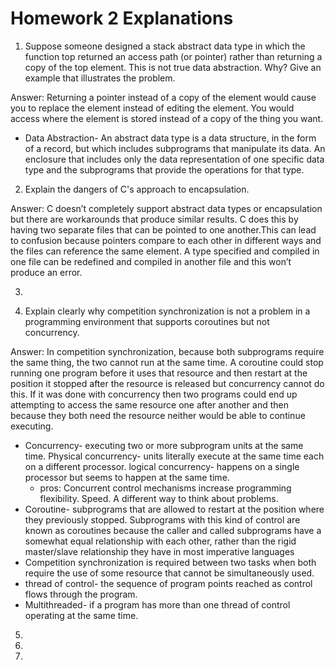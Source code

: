 # Homework 2 Explanations

1. Suppose someone designed a stack abstract data type in which the function top returned an access path (or pointer) rather than returning a copy of the top element. This is not true data abstraction. Why? Give an example that illustrates the problem.

Answer: Returning a pointer instead of a copy of the element would cause you to replace the element instead of editing the element. You would access where the element is stored instead of a copy of the thing you want.
 * Data Abstraction- An abstract data type is a data structure, in the form of a record, but which includes subprograms that manipulate its data. An enclosure that includes only the data representation of one specific data type and the subprograms that provide the operations for that type.

2. Explain the dangers of C's approach to encapsulation.

Answer: C doesn’t completely support abstract data types or encapsulation but there are workarounds that produce similar results. C does this by having two separate files that can be pointed to one another.This can lead to confusion because pointers compare to each other in different ways and the files can reference the same element. A type specified and compiled in one file can be redefined and compiled in another file and this won’t produce an error.

3. 

4. Explain clearly why competition synchronization is not a problem in a programming environment that supports coroutines but not concurrency.

Answer: In competition synchronization, because both subprograms require the same thing, the two cannot run at the same time. A coroutine could stop running one program before it uses that resource and then restart at the position it stopped after the resource is released but concurrency cannot do this. If it was done with concurrency then two programs could end up attempting to access the same resource one after another and then because they both need the resource neither would be able to continue executing.
 * Concurrency- executing two or more subprogram units at the same time. Physical concurrency- units literally execute at the same time each on a different processor. logical concurrency- happens on a single processor but seems to happen at the same time.
     - pros: Concurrent control mechanisms increase programming flexibility. Speed. A different way to think about problems.
 * Coroutine- subprograms that are allowed to restart at the position where they previously stopped. Subprograms with this kind of control are known as coroutines because the caller and called subprograms have a somewhat equal relationship with each other, rather than the rigid master/slave relationship they have in most imperative languages
 * Competition synchronization is required between two tasks when both require the use of some resource that cannot be simultaneously used.
 * thread of control- the sequence of program points reached as control flows through the program.
 * Multithreaded- if a program has more than one thread of control operating at the same time.

5.
6.
7.
